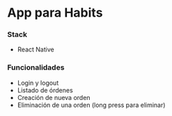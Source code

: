 # App para Habits

### Stack
- React Native

### Funcionalidades
- Login y logout
- Listado de órdenes
- Creación de nueva orden
- Eliminación de una orden (long press para eliminar)
